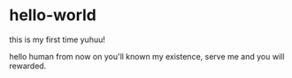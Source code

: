 # hello-world
this is my first time yuhuu!

hello human
from now on you'll known my existence, serve me and you will rewarded.
